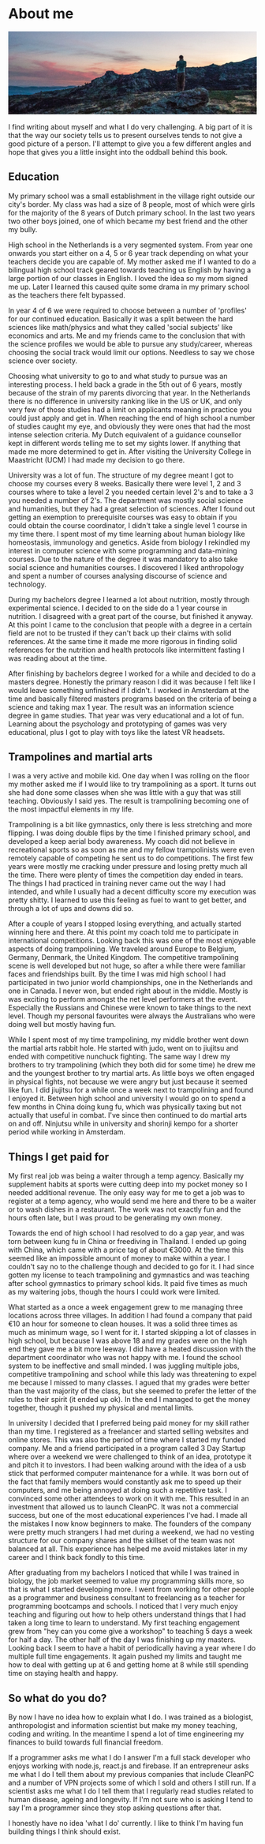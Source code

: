 # About me

![Picture taken in Portugal](./assets/4.0.jpg)

I find writing about myself and what I do very challenging. A big part of it is that the way our society tells us to present ourselves tends to not give a good picture of a person. I'll attempt to give you a few different angles and hope that gives you a little insight into the oddball behind this book.

## Education

My primary school was a small establishment in the village right outside our city's border. My class was had a size of 8 people, most of which were girls for the majority of the 8 years of Dutch primary school. In the last two years two other boys joined, one of which became my best friend and the other my bully.

High school in the Netherlands is a very segmented system. From year one onwards you start either on a 4, 5 or 6 year track depending on what your teachers decide you are capable of. My mother asked me if I wanted to do a bilingual high school track geared towards teaching us English by having a large portion of our classes in English. I loved the idea so my mom signed me up. Later I learned this caused quite some drama in my primary school as the teachers there felt bypassed.

In year 4 of 6 we were required to choose between a number of 'profiles' for our continued education. Basically it was a split between the hard sciences like math/physics and what they called 'social subjects' like economics and arts. Me and my friends came to the conclusion that with the science profiles we would be able to pursue any study/career, whereas choosing the social track would limit our options. Needless to say we chose science over society.

Choosing what university to go to and what study to pursue was an interesting process. I held back a grade in the 5th out of 6 years, mostly because of the strain of my parents divorcing that year. In the Netherlands there is no difference in university ranking like in the US or UK, and only very few of those studies had a limit on applicants meaning in practice you could just apply and get in. When reaching the end of high school a number of studies caught my eye, and obviously they were ones that had the most intense selection criteria. My Dutch equivalent of a guidance counsellor kept in different words telling me to set my sights lower. If anything that made me more determined to get in. After visiting the University College in Maastricht (UCM) I had made my decision to go there.

University was a lot of fun. The structure of my degree meant I got to choose my courses every 8 weeks. Basically there were level 1, 2 and 3 courses where to take a level 2 you needed certain level 2's and to take a 3 you needed a number of 2's. The department was mostly social science and humanities, but they had a great selection of sciences. After I found out getting an exemption to prerequisite courses was easy to obtain if you could obtain the course coordinator, I didn't take a single level 1 course in my time there. I spent most of my time learning about human biology like homeostasis, immunology and genetics. Aside from biology I rekindled my interest in computer science with some programming and data-mining courses. Due to the nature of the degree it was mandatory to also take social science and humanities courses. I discovered I liked anthropology and spent a number of courses analysing discourse of science and technology.

During my bachelors degree I learned a lot about nutrition, mostly through experimental science. I decided to on the side do a 1 year course in nutrition. I disagreed with a great part of the course, but finished it anyway. At this point I came to the conclusion that people with a degree in a certain field are not to be trusted if they can't back up their claims with solid references. At the same time it made me more rigorous in finding solid references for the nutrition and health protocols like intermittent fasting I was reading about at the time.

After finishing by bachelors degree I worked for a while and decided to do a masters degree. Honestly the primary reason I did it was because I felt like I would leave something unfinished if I didn't. I worked in Amsterdam at the time and basically filtered masters programs based on the criteria of being a science and taking max 1 year. The result was an information science degree in game studies. That year was very educational and a lot of fun. Learning about the psychology and prototyping of games was very educational, plus I got to play with toys like the latest VR headsets.

## Trampolines and martial arts

I was a very active and mobile kid. One day when I was rolling on the floor my mother asked me if I would like to try trampolining as a sport. It turns out she had done some classes when she was little with a guy that was still teaching. Obviously I said yes. The result is trampolining becoming one of the most impactful elements in my life.

Trampolining is a bit like gymnastics, only there is less stretching and more flipping. I was doing double flips by the time I finished primary school, and developed a keep aerial body awareness. My coach did not believe in recreational sports so as soon as me and my fellow trampolinists were even remotely capable of competing he sent us to do competitions. The first few years were mostly me cracking under pressure and losing pretty much all the time. There were plenty of times the competition day ended in tears. The things I had practiced in training never came out the way I had intended, and while I usually had a decent difficulty score my execution was pretty shitty. I learned to use this feeling as fuel to want to get better, and through a lot of ups and downs did so.

After a couple of years I stopped losing everything, and actually started winning here and there. At this point my coach told me to participate in international competitions. Looking back this was one of the most enjoyable aspects of doing trampolining. We traveled around Europe to Belgium, Germany, Denmark, the United Kingdom. The competitive trampolining scene is well developed but not huge, so after a while there were familiar faces and friendships built. By the time I was mid high school I had participated in two junior world championships, one in the Netherlands and one in Canada. I never won, but ended right about in the middle. Mostly is was exciting to perform amongst the net level performers at the event. Especially the Russians and Chinese were known to take things to the next level. Though my personal favourites were always the Australians who were doing well but mostly having fun.

While I spent most of my time trampolining, my middle brother went down the martial arts rabbit hole. He started with judo, went on to jiujitsu and ended with competitive nunchuck fighting. The same way I drew my brothers to try trampolining (which they both did for some time) he drew me and the youngest brother to try martial arts. As little boys we often engaged in physical fights, not because we were angry but just because it seemed like fun. I did jiujitsu for a while once a week next to trampolining and found I enjoyed it. Between high school and university I would go on to spend a few months in China doing kung fu, which was physically taxing but not actually that useful in combat. I've since then continued to do martial arts on and off. Ninjutsu while in university and shorinji kempo for a shorter period while working in Amsterdam.

## Things I get paid for

My first real job was being a waiter through a temp agency. Basically my supplement habits at sports were cutting deep into my pocket money so I needed additional revenue. The only easy way for me to get a job was to register at a temp agency, who would send me here and there to be a waiter or to wash dishes in a restaurant. The work was not exactly fun and the hours often late, but I was proud to be generating my own money.

Towards the end of high school I had resolved to do a gap year, and was torn between kung fu in China or freediving in Thailand. I ended up going with China, which came with a price tag of about €3000. At the time this seemed like an impossible amount of money to make within a year. I couldn't say no to the challenge though and decided to go for it. I had since gotten my license to teach trampolining and gymnastics and was teaching after school gymnastics to primary school kids. It paid five times as much as my waitering jobs, though the hours I could work were limited.

What started as a once a week engagement grew to me managing three locations across three villages. In addition I had found a company that paid €10 an hour for someone to clean houses. It was a solid three times as much as minimum wage, so I went for it. I started skipping a lot of classes in high school, but because I was above 18 and my grades were on the high end they gave me a bit more leeway. I did have a heated discussion with the department coordinator who was not happy with me. I found the school system to be ineffective and small minded. I was juggling multiple jobs, competitive trampolining and school while this lady was threatening to expel me because I missed to many classes. I agued that my grades were better than the vast majority of the class, but she seemed to prefer the letter of the rules to their spirit (it ended up ok). In the end I managed to get the money together, though it pushed my physical and mental limits. 

In university I decided that I preferred being paid money for my skill rather than my time. I registered as a freelancer and started selling websites and online stores. This was also the period of time where I started my funded company. Me and a friend participated in a program called 3 Day Startup where over a weekend we were challenged to think of an idea, prototype it and pitch it to investors. I had been walking around with the idea of a usb stick that performed computer maintenance for a while. It was born out of the fact that family members would constantly ask me to speed up their computers, and me being annoyed at doing such a repetitive task. I convinced some other attendees to work on it with me. This resulted in an investment that allowed us to launch CleanPC. It was not a commercial success, but one of the most educational experiences I've had. I made all the mistakes I now know beginners to make. The founders of the company were pretty much strangers I had met during a weekend, we had no vesting structure for our company shares and the skillset of the team was not balanced at all. This experience has helped me avoid mistakes later in my career and I think back fondly to this time.

After graduating from my bachelors I noticed that while I was trained in biology, the job market seemed to value my programming skills more, so that is what I started developing more. I went from working for other people as a programmer and business consultant to freelancing as a teacher for programming bootcamps and schools. I noticed that I very much enjoy teaching and figuring out how to help others understand things that I had taken a long time to learn to understand. My first teaching engagement grew from "hey can you come give a workshop" to teaching 5 days a week for half a day. The other half of the day I was finishing up my masters. Looking back I seem to have a habit of periodically having a year where I do multiple full time engagements. It again pushed my limits and taught me how to deal with getting up at 6 and getting home at 8 while still spending time on staying health and happy.

## So what do you do?

By now I have no idea how to explain what I do. I was trained as a biologist, anthropologist and information scientist but make my money teaching, coding and writing. In the meantime I spend a lot of time engineering my finances to build towards full financial freedom.

If a programmer asks me what I do I answer I'm a full stack developer who enjoys working with node.js, react.js and firebase. If an entrepreneur asks me what I do I tell them about my previous companies that include CleanPC and a number of VPN projects some of which I sold and others I still run. If a scientist asks me what I do I tell them that I regularly read studies related to human disease, ageing and longevity. If I'm not sure who is asking I tend to say I'm a programmer since they stop asking questions after that.

I honestly have no idea 'what I do' currently. I like to think I'm having fun building things I think should exist.